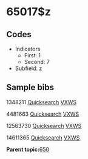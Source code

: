 # 65017$z

## Codes

-   Indicators
    -   First: 1
    -   Second: 7
-   Subfield: z

## Sample bibs

1348211 [Quicksearch](https://search.library.yale.edu/catalog/1348211) [VXWS](http://prodorbis.library.yale.edu:7014/vxws/GetHoldingsService?bibId=1348211)

4481663 [Quicksearch](https://search.library.yale.edu/catalog/4481663) [VXWS](http://prodorbis.library.yale.edu:7014/vxws/GetHoldingsService?bibId=4481663)

12563730 [Quicksearch](https://search.library.yale.edu/catalog/12563730) [VXWS](http://prodorbis.library.yale.edu:7014/vxws/GetHoldingsService?bibId=12563730)

14611365 [Quicksearch](https://search.library.yale.edu/catalog/14611365) [VXWS](http://prodorbis.library.yale.edu:7014/vxws/GetHoldingsService?bibId=14611365)

**Parent topic:**[650](../../tags/650/650.md)

